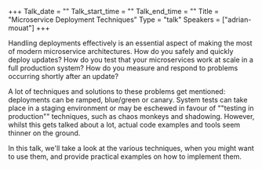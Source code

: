 +++
Talk_date = ""
Talk_start_time = ""
Talk_end_time = ""
Title = "Microservice Deployment Techniques"
Type = "talk"
Speakers = ["adrian-mouat"]
+++

Handling deployments effectively is an essential aspect of making the most of modern microservice architectures. How do you safely and quickly deploy updates? How do you test that your microservices work at scale in a full production system? How do you measure and respond to problems occurring shortly after an update? 

A lot of techniques and solutions to these problems get mentioned: deployments can be ramped, blue/green or canary. System tests can take place in a staging environment or may be eschewed in favour of ""testing in production"" techniques, such as chaos monkeys and shadowing. However, whilst this gets talked about a lot, actual code examples and tools seem thinner on the ground. 

In this talk, we'll take a look at the various techniques, when you might want to use them, and provide practical examples on how to implement them.